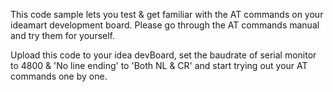 This code sample lets you test & get familiar with the AT commands on your ideamart development board.
Please go through the AT commands manual and try them for yourself.

Upload this code to your idea devBoard, set the baudrate of serial monitor to 4800 & 'No line ending' to 'Both NL & CR' and start trying 
out your AT commands one by one.
